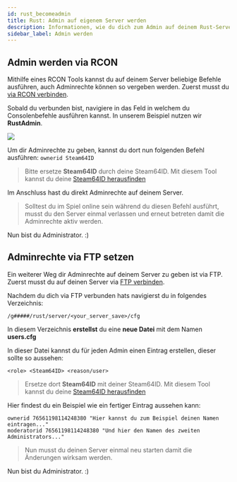 ```yaml
---
id: rust_becomeadmin
title: Rust: Admin auf eigenem Server werden
description: Informationen, wie du dich zum Admin auf deinem Rust-Server von ZAP-Hosting machen kannst - ZAP-Hosting.com Dokumentationen
sidebar_label: Admin werden
---
```


## Admin werden via RCON

Mithilfe eines RCON Tools kannst du auf deinem Server beliebige Befehle ausführen, auch Adminrechte können so vergeben werden.
Zuerst musst du [via RCON verbinden](rust_connectrcon.md).

Sobald du verbunden bist, navigiere in das Feld in welchem du Consolenbefehle ausführen kannst. In unserem Beispiel nutzen wir **RustAdmin**.

![](https://screensaver01.zap-hosting.com/index.php/s/L9N3JZAQM9TB4fc/preview)

Um dir Adminrechte zu geben, kannst du dort nun folgenden Befehl ausführen:
`ownerid Steam64ID`

> Bitte ersetze **Steam64ID** durch deine Steam64ID. Mit diesem Tool kannst du deine [Steam64ID herausfinden](https://steamid.io/)

Im Anschluss hast du direkt Adminrechte auf deinem Server. 

> Solltest du im Spiel online sein während du diesen Befehl ausführt, musst du den Server einmal verlassen und erneut betreten damit die Adminrechte aktiv werden.

Nun bist du Administrator. :) 

## Adminrechte via FTP setzen

Ein weiterer Weg dir Adminrechte auf deinem Server zu geben ist via FTP.
Zuerst musst du auf deinen Server via [FTP verbinden](gameserver_ftpaccess.md).

Nachdem du dich via FTP verbunden hats navigierst du in folgendes Verzeichnis: 

`/g#####/rust/server/<your_server_save>/cfg`

In diesem Verzeichnis **erstellst** du eine **neue Datei** mit dem Namen **users.cfg**

In dieser Datei kannst du für jeden Admin einen Eintrag erstellen, dieser sollte so aussehen:

`<role> <Steam64ID> <reason/user>`

> Ersetze dort **Steam64ID** mit deiner Steam64ID.  Mit diesem Tool kannst du deine [Steam64ID herausfinden](https://steamid.io/)

Hier findest du ein Beispiel wie ein fertiger Eintrag aussehen kann:

```
ownerid 76561198114248380 "Hier kannst du zum Beispiel deinen Namen eintragen..."
moderatorid 76561198114248380 "Und hier den Namen des zweiten Administrators..."
```
> Nun musst du deinen Server einmal neu starten damit die Änderungen wirksam werden.

Nun bist du Administrator. :) 
